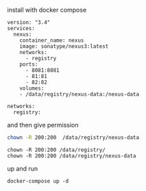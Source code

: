 install with docker compose 

```shell
version: "3.4"
services:
  nexus:
    container_name: nexus
    image: sonatype/nexus3:latest
    networks:
      - registry
    ports:
      - 8081:8081
      - 81:81
      - 82:82
    volumes:
    - /data/registry/nexus-data:/nexus-data

networks:
  registry:

```

and then give permission

```bash
chown -R 200:200  /data/registry/nexus-data
```

```shell
chown -R 200:200 /data/registry/
chown -R 200:200 /data/registry/nexus-data
```

up and run

```shell
docker-compose up -d
```

